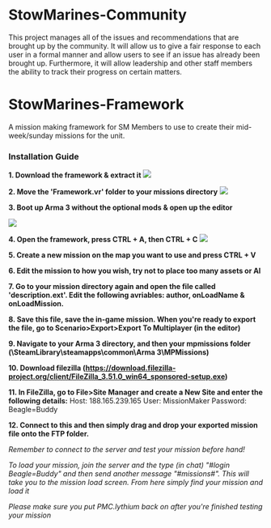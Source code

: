 # StowMarines-Community
This project manages all of the issues and recommendations that are brought up by the community. It will allow us to give a fair response to each user in a formal manner and allow users to see if an issue has already been brought up. Furthermore, it will allow leadership and other staff members the ability to track their progress on certain matters.

# StowMarines-Framework
A mission making framework for SM Members to use to create their mid-week/sunday missions for the unit.

### Installation Guide
**1. Download the framework & extract it**
![](https://i.imgur.com/2RZSX4E.png)



**2. Move the 'Framework.vr' folder to your missions directory**
![](https://i.imgur.com/fp9SQJs.png)



**3. Boot up Arma 3 without the optional mods & open up the editor**

![](https://i.imgur.com/J3U6S3v.png)



**4. Open the framework, press CTRL + A, then CTRL + C**
![](https://i.imgur.com/rCxS7L3.jpg)



**5. Create a new mission on the map you want to use and press CTRL + V**

**6. Edit the mission to how you wish, try not to place too many assets or AI**

**7. Go to your mission directory again and open the file called 'description.ext'. Edit the following avriables: author, onLoadName & onLoadMission.**

**8. Save this file, save the in-game mission. When you're ready to export the file, go to Scenario>Export>Export To Multiplayer (in the editor)**

**9. Navigate to your Arma 3 directory, and then your mpmissions folder (\SteamLibrary\steamapps\common\Arma 3\MPMissions)**

**10. Download filezilla (https://download.filezilla-project.org/client/FileZilla_3.51.0_win64_sponsored-setup.exe)**

**11. In FileZilla, go to File>Site Manager and create a New Site and enter the following details:**
Host: 188.165.239.165
User: MissionMaker
Password: Beagle=Buddy

**12. Connect to this and then simply drag and drop your exported mission file onto the FTP folder.**

_Remember to connect to the server and test your mission before hand!_

_To load your mission, join the server and the type (in chat) "#login Beagle=Buddy" and then send another message "#missions#". This will take you to the mission load screen. From here simply find your mission and load it_

_Please make sure you put PMC.lythium back on after you're finished testing your mission_
